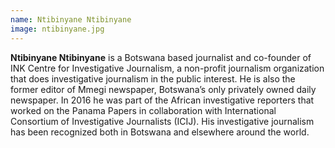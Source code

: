 ```yaml
---
name: Ntibinyane Ntibinyane
image: ntibinyane.jpg
---
```

<b>Ntibinyane Ntibinyane</b> is a Botswana based journalist and co-founder of INK Centre for Investigative Journalism, a non-profit journalism organization that does investigative journalism in the public interest. He is also the former editor of Mmegi newspaper, Botswana’s only privately owned daily newspaper. In 2016 he was part of the African investigative reporters that worked on the Panama Papers in collaboration with International Consortium of Investigative Journalists (ICIJ). His investigative journalism has been recognized both in Botswana and elsewhere around the world. 